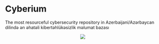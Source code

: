 # Cyberium
The most resourceful cybersecurity repository in Azerbaijani/Azərbaycan dilində ən əhatəli kibertəhlükəsizlik məlumat bazası

<p align="center">
  <img src="https://avatars.githubusercontent.com/u/229837030?v=4">
</p>
